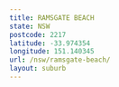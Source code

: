 ```yaml
---
title: RAMSGATE BEACH
state: NSW
postcode: 2217
latitude: -33.974354
longitude: 151.140345
url: /nsw/ramsgate-beach/
layout: suburb
---
```

